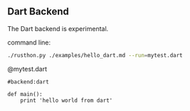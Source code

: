 Dart Backend
-------
The Dart backend is experimental.

command line:
```bash
./rusthon.py ./examples/hello_dart.md --run=mytest.dart
```

@mytest.dart
```rusthon
#backend:dart

def main():
	print 'hello world from dart'

```
